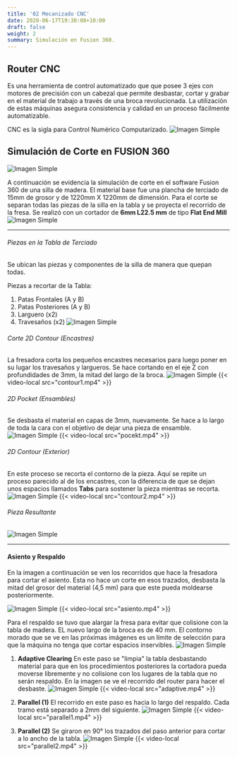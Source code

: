 ```yaml
---
title: '02 Mecanizado CNC'
date: 2020-06-17T19:30:08+10:00
draft: false
weight: 2
summary: Simulación en Fusion 360.
---
```

## Router CNC
Es una herramienta de control automatizado que que posee 3 ejes con motores de precisión con un cabezal que permite desbastar, cortar y grabar en el material de trabajo a través de una broca revolucionada. La utilización de estas máquinas asegura consistencia  y calidad en un proceso fácilmente automatizable. 

CNC es la sigla para Control Numérico Computarizado. 
![Imagen Simple](/img/cnc.jpg)


## Simulación de Corte en FUSION 360
![Imagen Simple](/img/silla.PNG)

A continuación se evidencia la simulación de corte en el software Fusion 360 de una silla de madera. El material base fue una plancha de terciado de 15mm de grosor y de 1220mm X 1220mm de dimensión. Para el corte se separan todas las piezas de la silla en la tabla y se proyecta el recorrido de la fresa. Se realizó con un cortador de **6mm  L22.5 mm** de tipo **Flat End Mill**
![Imagen Simple](/img/broca.jpg)

---

###### Piezas en la Tabla de Terciado
Se ubican las piezas y componentes de la silla de manera que quepan todas.

Piezas a recortar de la Tabla:
1. Patas Frontales (A y B)
2. Patas Posteriores (A y B)
3. Larguero (x2)
4. Travesaños (x2)
![Imagen Simple](/img/tablas.jpg)

###### Corte 2D Contour (Encastres)
La fresadora corta los pequeños encastres necesarios para luego poner en su lugar los travesaños y largueros. Se hace cortando en el eje Z con profundidades de 3mm, la mitad del largo de la broca.
![Imagen Simple](/img/cont.jpg)
{{< video-local src="contour1.mp4" >}}

###### 2D Pocket (Ensambles)
Se desbasta el material en capas de 3mm, nuevamente. Se hace a lo largo de toda la cara con el objetivo de dejar una pieza de ensamble.
![Imagen Simple](/img/pocket.jpg)
{{< video-local src="pocekt.mp4" >}}

###### 2D Contour (Exterior)
En este proceso se recorta el contorno de la pieza. Aquí se repite un proceso parecido al de los encastres, con la diferencia de que se dejan unos espacios llamados **Tabs** para sostener la pieza mientras se recorta. 
![Imagen Simple](/img/cont2.jpg)
{{< video-local src="contour2.mp4" >}}

###### Pieza Resultante
![Imagen Simple](/img/final.jpg)

---

#### Asiento y Respaldo
En la imagen a continuación se ven los recorridos que hace la fresadora para cortar el asiento. Esta no hace un corte en esos trazados, desbasta la mitad del grosor del material (4,5 mm) para que este pueda moldearse posteriormente. 

![Imagen Simple](/img/asiento.jpg)
{{< video-local src="asiento.mp4" >}}

Para el respaldo se tuvo que alargar la fresa para evitar que colisione con la tabla de madera. EL nuevo largo de la broca es de 40 mm. El contorno morado que se ve en las próximas imágenes es un límite de selección para que la máquina no tenga que cortar espacios inservibles. 
![Imagen Simple](/img/fresa2.jpg)

1. **Adaptive Clearing** 
En este paso se "limpia" la tabla desbastando material para que en los procedimientos posteriores la cortadora pueda moverse libremente y no colisione con los lugares de la tabla que no serán respaldo. En la imagen se ve el recorrido del router para hacer el desbaste.
![Imagen Simple](/img/res1.jpg)
{{< video-local src="adaptive.mp4" >}}

2. **Parallel (1)** 
El recorrido en este paso es hacia lo largo del respaldo. Cada tramo está separado a 2mm del siguiente.
![Imagen Simple](/img/res2.jpg)
{{< video-local src="parallel1.mp4" >}}

3. **Parallel (2)** 
Se giraron en 90° los trazados del paso anterior para cortar a lo ancho de la tabla. 
![Imagen Simple](/img/res3.jpg)
{{< video-local src="parallel2.mp4" >}}